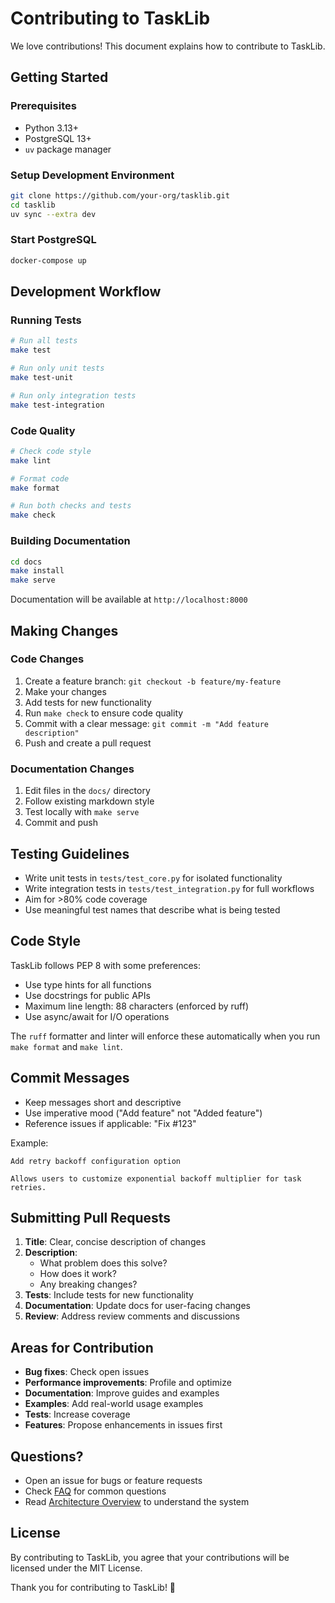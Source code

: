 # Contributing to TaskLib

We love contributions! This document explains how to contribute to TaskLib.

## Getting Started

### Prerequisites

- Python 3.13+
- PostgreSQL 13+
- `uv` package manager

### Setup Development Environment

```bash
git clone https://github.com/your-org/tasklib.git
cd tasklib
uv sync --extra dev
```

### Start PostgreSQL

```bash
docker-compose up
```

## Development Workflow

### Running Tests

```bash
# Run all tests
make test

# Run only unit tests
make test-unit

# Run only integration tests
make test-integration
```

### Code Quality

```bash
# Check code style
make lint

# Format code
make format

# Run both checks and tests
make check
```

### Building Documentation

```bash
cd docs
make install
make serve
```

Documentation will be available at `http://localhost:8000`

## Making Changes

### Code Changes

1. Create a feature branch: `git checkout -b feature/my-feature`
2. Make your changes
3. Add tests for new functionality
4. Run `make check` to ensure code quality
5. Commit with a clear message: `git commit -m "Add feature description"`
6. Push and create a pull request

### Documentation Changes

1. Edit files in the `docs/` directory
2. Follow existing markdown style
3. Test locally with `make serve`
4. Commit and push

## Testing Guidelines

- Write unit tests in `tests/test_core.py` for isolated functionality
- Write integration tests in `tests/test_integration.py` for full workflows
- Aim for >80% code coverage
- Use meaningful test names that describe what is being tested

## Code Style

TaskLib follows PEP 8 with some preferences:

- Use type hints for all functions
- Use docstrings for public APIs
- Maximum line length: 88 characters (enforced by ruff)
- Use async/await for I/O operations

The `ruff` formatter and linter will enforce these automatically when you run `make format` and `make lint`.

## Commit Messages

- Keep messages short and descriptive
- Use imperative mood ("Add feature" not "Added feature")
- Reference issues if applicable: "Fix #123"

Example:
```
Add retry backoff configuration option

Allows users to customize exponential backoff multiplier for task retries.
```

## Submitting Pull Requests

1. **Title**: Clear, concise description of changes
2. **Description**:
   - What problem does this solve?
   - How does it work?
   - Any breaking changes?
3. **Tests**: Include tests for new functionality
4. **Documentation**: Update docs for user-facing changes
5. **Review**: Address review comments and discussions

## Areas for Contribution

- **Bug fixes**: Check open issues
- **Performance improvements**: Profile and optimize
- **Documentation**: Improve guides and examples
- **Examples**: Add real-world usage examples
- **Tests**: Increase coverage
- **Features**: Propose enhancements in issues first

## Questions?

- Open an issue for bugs or feature requests
- Check [FAQ](./faq.md) for common questions
- Read [Architecture Overview](./design.md) to understand the system

## License

By contributing to TaskLib, you agree that your contributions will be licensed under the MIT License.

Thank you for contributing to TaskLib! 🚀
